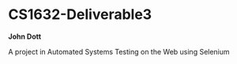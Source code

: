 # CS1632-Deliverable3
**John Dott**

A project in Automated Systems Testing on the Web using Selenium  
